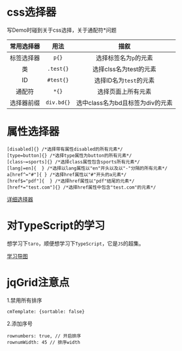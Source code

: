 # css选择器

写Demo时碰到关于css选择，关于通配符*问题

|常用选择器|用法|描叙|
|:----:|:----:|:----:|
|标签选择器|`p{}`|选择标签名为`p`的元素|
|类|`.test{}`|选择clss名为test的元素|
|ID|`#test{}`|选择ID名为`test`的元素|
|通配符|`*{}`|选择页面上所有元素|
|选择器前缀|`div.bd{}`|选中class名为bd且标签为div的元素|

# 属性选择器

```
[disabled]{} /*选择带有属性disabled的所有元素*/
[type=button]{} /*选择type属性为button的所有元素*/
[class~=sports]{} /*选择class属性包含sports所有元素*/
[lang|=en]{  } /*选择以lang属性以"en"开头以及以"-"分隔的所有元素*/
a[href^="#"]{ } /*选择href属性以"#"开头的a元素*/
[href$="pdf"]{  } /*选择href属性以"pdf"结尾的元素*/
[href*="test.com"]{} /*选择href属性中包含"test.com"的元素*/
```

[详细选择器](https://blog.guowenfh.com/2016/01/08/css-selector/)

# 对TypeScript的学习

想学习下`taro`，顺便想学习下`TypeScript`，它是`JS`的超集。

[学习导图](http://on-img.com/chart_image/5bcd9a63e4b0fe81b669b961.png?_=1540460057306)

# jqGrid注意点

1.禁用所有排序

```
cmTemplate: {sortable: false}
```

2.添加序号

```
rownumbers: true, // 开启排序
rownumWidth: 45 // 排序width 
```
